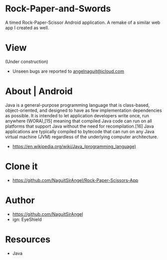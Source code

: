 # Rock-Paper-and-Swords
A timed Rock-Paper-Scissor Android application.
A remake of a similar web app I created as well.


# View
(Under construction) 

- Unseen bugs are reported to angelnaguit@icloud.com

# About | Android
Java is a general-purpose programming language that is class-based, object-oriented, and designed to have as few implementation dependencies as possible. It is intended to let application developers write once, run anywhere (WORA),[15] meaning that compiled Java code can run on all platforms that support Java without the need for recompilation.[16] Java applications are typically compiled to bytecode that can run on any Java virtual machine (JVM) regardless of the underlying computer architecture. 
- https://en.wikipedia.org/wiki/Java_(programming_language)

# Clone it
- https://github.com/NaguitSirAngel/Rock-Paper-Scissors-App

# Author
- https://github.com/NaguitSirAngel
- ign: EyeShield

# Resources
  - Java
